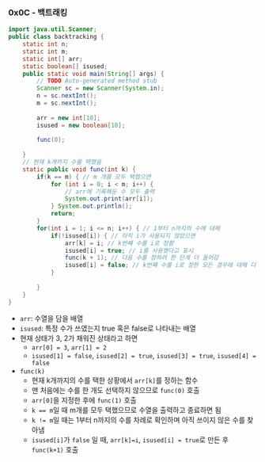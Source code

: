 ### 0x0C - 백트래킹

```java
import java.util.Scanner;
public class backtracking {
	static int n;
	static int m;
	static int[] arr;
	static boolean[] isused;
	public static void main(String[] args) {
		// TODO Auto-generated method stub
		Scanner sc = new Scanner(System.in);
		n = sc.nextInt();
		m = sc.nextInt();
		
		arr = new int[10];
		isused = new boolean[10];
		
		func(0);
		
	}
	// 현재 k개까지 수를 택했음
	static public void func(int k) {
		if(k == m) { // m 개를 모두 택했으면
			for (int i = 0; i < m; i++) {
				// arr에 기록해둔 수 모두 출력
				System.out.print(arr[i]);
			} System.out.println();
			return;
		} 
		for(int i = 1; i <= n; i++) { // 1부터 n까지의 수에 대해
			if(!isused[i]) { // 아직 i가 사용되지 않았으면
				arr[k] = i; // k번쨰 수를 i로 정함
				isused[i] = true; // i를 사용했다고 표시
				func(k + 1); // 다음 수를 정하려 한 단계 더 들어감
				isused[i] = false; // k번쨰 수를 i로 정한 모든 경우에 대해 다 확인하였으니 i를 이제 사용하지 않았다고 명시함
			}
			
		}
	}
}
```

* `arr`: 수열을 담을 배열
* `isused`: 특정 수가 쓰였는지 true 혹은 false로 나타내는 배열
* 현재 상태가 3, 2가 채워진 상태라고 하면 
  *  `arr[0] = 3`, `arr[1] = 2`
  * `isused[1] = false`, `isused[2] = true`, `isused[3] = true`, `isused[4] = false`
* `func(k)`
  * 현재 k개까지의 수를 택한 상황에서 `arr[k]`를 정하는 함수
  * 맨 처음에는 수를 한 개도 선택하지 않으므로 `func(0)` 호출
  * `arr[0]`을 지정한 후에 `func(1)` 호출
  * `k == m`일 때 m개를 모두 택했으므로 수열을 출력하고 종료하면 됨
  * `k != m`일 때는 1부터 n까지의 수를 차례로 확인하며 아직 쓰이지 않은 수를 찾아냄
  * `isused[i]`가 `false` 일 때, `arr[k]=i`, `isused[i] = true`로 만든 후 `func(k+1)` 호출
